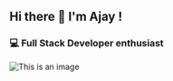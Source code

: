 ## Hi there 👋 I'm Ajay !

### 💻 Full Stack Developer enthusiast

![This is an image](https://raw.githubusercontent.com/Gapur/Gapur/main/assets/coding.gif)


